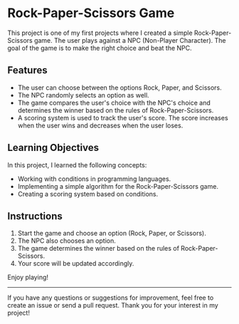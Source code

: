 # Rock-Paper-Scissors Game

This project is one of my first projects where I created a simple Rock-Paper-Scissors game. The user plays against a NPC (Non-Player Character). The goal of the game is to make the right choice and beat the NPC.

## Features
- The user can choose between the options Rock, Paper, and Scissors.
- The NPC randomly selects an option as well.
- The game compares the user's choice with the NPC's choice and determines the winner based on the rules of Rock-Paper-Scissors.
- A scoring system is used to track the user's score. The score increases when the user wins and decreases when the user loses.

## Learning Objectives
In this project, I learned the following concepts:
- Working with conditions in programming languages.
- Implementing a simple algorithm for the Rock-Paper-Scissors game.
- Creating a scoring system based on conditions.

## Instructions
1. Start the game and choose an option (Rock, Paper, or Scissors).
2. The NPC also chooses an option.
3. The game determines the winner based on the rules of Rock-Paper-Scissors.
4. Your score will be updated accordingly.

Enjoy playing!

--- 

If you have any questions or suggestions for improvement, feel free to create an issue or send a pull request. Thank you for your interest in my project!